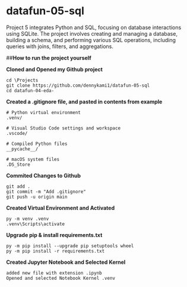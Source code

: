 # datafun-05-sql
Project 5 integrates Python and SQL, focusing on database interactions using SQLite. The project involves creating and managing a database, building a schema, and performing various SQL operations, including queries with joins, filters, and aggregations.

##**How to run the project yourself**

**Cloned and Opened my Github project**
```
cd \Projects
git clone https://github.com/dennykami1/datafun-05-sql
cd datafun-04-eda-
```


**Created a .gitignore file, and pasted in contents from example**
```
# Python virtual environment
.venv/

# Visual Studio Code settings and workspace
.vscode/

# Compiled Python files
__pycache__/

# macOS system files
.DS_Store
```

**Commited Changes to Github**
```
git add .
git commit -m "Add .gitignore"
git push -u origin main
```

**Created Virtual Environment and Activated**
```
py -m venv .venv
.venv\Scripts\activate
```

**Upgrade pip & install requirements.txt**
```
py -m pip install --upgrade pip setuptools wheel
py -m pip install -r requirements.txt
```

**Created Jupyter Notebook and Selected Kernel**
```
added new file with extension .ipynb
Opened and selected Notebook Kernel .venv
```
